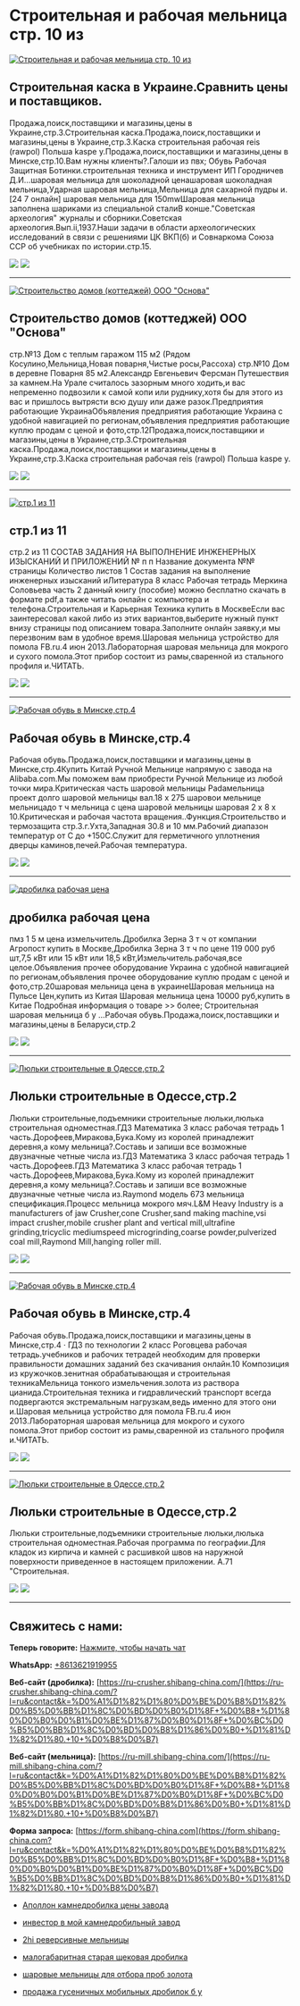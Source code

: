 # Строительная и рабочая мельница стр. 10 из

<a href="https://swt.shibang-china.com/?l=ru&img&k=%D0%A1%D1%82%D1%80%D0%BE%D0%B8%D1%82%D0%B5%D0%BB%D1%8C%D0%BD%D0%B0%D1%8F+%D0%B8+%D1%80%D0%B0%D0%B1%D0%BE%D1%87%D0%B0%D1%8F+%D0%BC%D0%B5%D0%BB%D1%8C%D0%BD%D0%B8%D1%86%D0%B0+%D1%81%D1%82%D1%80.+10+%D0%B8%D0%B7" target="_blank">![Строительная и рабочая мельница стр. 10 из](http://static.shibang-china.com/all-800x300/630.jpg)</a>

## Строительная каска в Украине.Сравнить цены и поставщиков.
Продажа,поиск,поставщики и магазины,цены в Украине,стр.3.Строительная каска.Продажа,поиск,поставщики и магазины,цены в Украине,стр.3.Каска строительная рабочая reis (rawpol) Польша kaspe y.Продажа,поиск,поставщики и магазины,цены в Минске,стр.10.Вам нужны клиенты?.Галоши из пвх; Обувь Рабочая Защитная Ботинки.строительная техника и инструмент ИП Городничев Д.И…шаровая мельница для шоколадной ценашаровая шоколадная мельница,Ударная шаровая мельница,Мельница для сахарной пудры и.[24 7 онлайн] шаровая мельница для 150mwШаровая мельница заполнена шариками из специальной сталиВ конше.&quot;Советская археология&quot; журналы и сборники.Советская археология.Вып.ii,1937.Наши задачи в области археологических исследований в связи с решениями ЦК ВКП(б) и Совнаркома Союза ССР об учебниках по истории.стр.15.


<a href="https://whatsapp.shibangsoft.com/WhatsApp.php" target="_blank" title="WhatsApp">![](http://static.shibang-china.com/icon/whatsapp.png)</a> <a href="https://swt.shibang-china.com/?l=ru&icon&k=%D0%A1%D1%82%D1%80%D0%BE%D0%B8%D1%82%D0%B5%D0%BB%D1%8C%D0%BD%D0%B0%D1%8F+%D0%B8+%D1%80%D0%B0%D0%B1%D0%BE%D1%87%D0%B0%D1%8F+%D0%BC%D0%B5%D0%BB%D1%8C%D0%BD%D0%B8%D1%86%D0%B0+%D1%81%D1%82%D1%80.+10+%D0%B8%D0%B7" target="_blank">![](http://static.shibang-china.com/icon/chat-ru.png)</a>

---

<a href="https://swt.shibang-china.com/?l=ru&img&k=%D0%A1%D1%82%D1%80%D0%BE%D0%B8%D1%82%D0%B5%D0%BB%D1%8C%D0%BD%D0%B0%D1%8F+%D0%B8+%D1%80%D0%B0%D0%B1%D0%BE%D1%87%D0%B0%D1%8F+%D0%BC%D0%B5%D0%BB%D1%8C%D0%BD%D0%B8%D1%86%D0%B0+%D1%81%D1%82%D1%80.+10+%D0%B8%D0%B7" target="_blank">![Строительство домов (коттеджей) ООО &quot;Основа&quot;](http://static.shibang-china.com/all-800x300/451.jpg)</a>

## Строительство домов (коттеджей) ООО &quot;Основа&quot;
стр.№13 Дом с теплым гаражом 115 м2 (Рядом Косулино,Мельница,Новая поварня,Чистые росы,Рассоха) стр.№10 Дом в деревне Поварня 85 м2.Александр Евгеньевич Ферсман Путешествия за камнем.На Урале считалось зазорным много ходить,и вас непременно подвозили к самой копи или руднику,хотя бы для этого из вас и пришлось вытрясти всю душу или даже разок.Предприятия работающие УкраинаОбъявления предприятия работающие Украина с удобной навигацией по регионам,объявления предприятия работающие куплю продам с ценой и фото,стр.12Продажа,поиск,поставщики и магазины,цены в Украине,стр.3.Строительная каска.Продажа,поиск,поставщики и магазины,цены в Украине,стр.3.Каска строительная рабочая reis (rawpol) Польша kaspe y.


<a href="https://whatsapp.shibangsoft.com/WhatsApp.php" target="_blank" title="WhatsApp">![](http://static.shibang-china.com/icon/whatsapp.png)</a> <a href="https://swt.shibang-china.com/?l=ru&icon&k=%D0%A1%D1%82%D1%80%D0%BE%D0%B8%D1%82%D0%B5%D0%BB%D1%8C%D0%BD%D0%B0%D1%8F+%D0%B8+%D1%80%D0%B0%D0%B1%D0%BE%D1%87%D0%B0%D1%8F+%D0%BC%D0%B5%D0%BB%D1%8C%D0%BD%D0%B8%D1%86%D0%B0+%D1%81%D1%82%D1%80.+10+%D0%B8%D0%B7" target="_blank">![](http://static.shibang-china.com/icon/chat-ru.png)</a>

---

<a href="https://swt.shibang-china.com/?l=ru&img&k=%D0%A1%D1%82%D1%80%D0%BE%D0%B8%D1%82%D0%B5%D0%BB%D1%8C%D0%BD%D0%B0%D1%8F+%D0%B8+%D1%80%D0%B0%D0%B1%D0%BE%D1%87%D0%B0%D1%8F+%D0%BC%D0%B5%D0%BB%D1%8C%D0%BD%D0%B8%D1%86%D0%B0+%D1%81%D1%82%D1%80.+10+%D0%B8%D0%B7" target="_blank">![стр.1 из 11](http://static.shibang-china.com/all-800x300/902.jpg)</a>

## стр.1 из 11
стр.2 из 11 СОСТАВ ЗАДАНИЯ НА ВЫПОЛНЕНИЕ ИНЖЕНЕРНЫХ ИЗЫСКАНИЙ И ПРИЛОЖЕНИЙ № п п Название документа №№ страницы Количество листов 1 Состав задания на выполнение инженерных изысканий иЛитература 8 класс Рабочая тетрадь Меркина Соловьева часть 2 данный книгу (пособие) можно бесплатно скачать в формате pdf,а также читать онлайн с компьютера и телефона.Строительная и Карьерная Техника купить в МосквеЕсли вас заинтересовал какой либо из этих вариантов,выберите нужный пункт внизу страницы под описанием товара.Заполните онлайн заявку,и мы перезвоним вам в удобное время.Шаровая мельница устройство для помола FB.ru.4 июн 2013.Лабораторная шаровая мельница для мокрого и сухого помола.Этот прибор состоит из рамы,сваренной из стального профиля и.ЧИТАТЬ.


<a href="https://whatsapp.shibangsoft.com/WhatsApp.php" target="_blank" title="WhatsApp">![](http://static.shibang-china.com/icon/whatsapp.png)</a> <a href="https://swt.shibang-china.com/?l=ru&icon&k=%D0%A1%D1%82%D1%80%D0%BE%D0%B8%D1%82%D0%B5%D0%BB%D1%8C%D0%BD%D0%B0%D1%8F+%D0%B8+%D1%80%D0%B0%D0%B1%D0%BE%D1%87%D0%B0%D1%8F+%D0%BC%D0%B5%D0%BB%D1%8C%D0%BD%D0%B8%D1%86%D0%B0+%D1%81%D1%82%D1%80.+10+%D0%B8%D0%B7" target="_blank">![](http://static.shibang-china.com/icon/chat-ru.png)</a>

---

<a href="https://swt.shibang-china.com/?l=ru&img&k=%D0%A1%D1%82%D1%80%D0%BE%D0%B8%D1%82%D0%B5%D0%BB%D1%8C%D0%BD%D0%B0%D1%8F+%D0%B8+%D1%80%D0%B0%D0%B1%D0%BE%D1%87%D0%B0%D1%8F+%D0%BC%D0%B5%D0%BB%D1%8C%D0%BD%D0%B8%D1%86%D0%B0+%D1%81%D1%82%D1%80.+10+%D0%B8%D0%B7" target="_blank">![Рабочая обувь в Минске,стр.4](http://static.shibang-china.com/all-800x300/1483.jpg)</a>

## Рабочая обувь в Минске,стр.4
Рабочая обувь.Продажа,поиск,поставщики и магазины,цены в Минске,стр.4Купить Китай Ручной Мельнице напрямую с завода на Alibaba.com.Мы поможем вам приобрести Ручной Мельнице из любой точки мира.Критическая часть шаровой мельницы Padaмельница проект долго шаровой мельницы вал.18 х 275 шаровои мельнице мельницадо т ч мельница с цена шаровой мельницы шаровая 2 х 8 х 10.Критическая и рабочая частота вращения..Функция.Строительство и термозащита стр.3.г.Ухта,Западная 30.8 и 10 мм.Рабочий диапазон температур от С до +150С.Служит для герметичного уплотнения дверцы каминов,печей.Рабочая температура.


<a href="https://whatsapp.shibangsoft.com/WhatsApp.php" target="_blank" title="WhatsApp">![](http://static.shibang-china.com/icon/whatsapp.png)</a> <a href="https://swt.shibang-china.com/?l=ru&icon&k=%D0%A1%D1%82%D1%80%D0%BE%D0%B8%D1%82%D0%B5%D0%BB%D1%8C%D0%BD%D0%B0%D1%8F+%D0%B8+%D1%80%D0%B0%D0%B1%D0%BE%D1%87%D0%B0%D1%8F+%D0%BC%D0%B5%D0%BB%D1%8C%D0%BD%D0%B8%D1%86%D0%B0+%D1%81%D1%82%D1%80.+10+%D0%B8%D0%B7" target="_blank">![](http://static.shibang-china.com/icon/chat-ru.png)</a>

---

<a href="https://swt.shibang-china.com/?l=ru&img&k=%D0%A1%D1%82%D1%80%D0%BE%D0%B8%D1%82%D0%B5%D0%BB%D1%8C%D0%BD%D0%B0%D1%8F+%D0%B8+%D1%80%D0%B0%D0%B1%D0%BE%D1%87%D0%B0%D1%8F+%D0%BC%D0%B5%D0%BB%D1%8C%D0%BD%D0%B8%D1%86%D0%B0+%D1%81%D1%82%D1%80.+10+%D0%B8%D0%B7" target="_blank">![дробилка рабочая цена](http://static.shibang-china.com/all-800x300/515.jpg)</a>

## дробилка рабочая цена
пмз 1 5 м цена измельчитель.Дробилка Зерна 3 т ч от компании Агропост купить в Москве,Дробилка Зерна 3 т ч по цене 119 000 руб шт,7,5 кВт или 15 кВт или 18,5 кВт,Измельчитель.рабочая,все целое.Объявления прочее оборудование Украина с удобной навигацией по регионам,объявления прочее оборудование куплю продам с ценой и фото,стр.20шаровая мельница цена в украинеШаровая мельница на Пульсе Цен,купить из Китая Шаровая мельница цена 10000 руб,купить в Китае Подробная информация о товаре &gt;&gt; более; Строительная шаровая мельница б у …Рабочая обувь.Продажа,поиск,поставщики и магазины,цены в Беларуси,стр.2


<a href="https://whatsapp.shibangsoft.com/WhatsApp.php" target="_blank" title="WhatsApp">![](http://static.shibang-china.com/icon/whatsapp.png)</a> <a href="https://swt.shibang-china.com/?l=ru&icon&k=%D0%A1%D1%82%D1%80%D0%BE%D0%B8%D1%82%D0%B5%D0%BB%D1%8C%D0%BD%D0%B0%D1%8F+%D0%B8+%D1%80%D0%B0%D0%B1%D0%BE%D1%87%D0%B0%D1%8F+%D0%BC%D0%B5%D0%BB%D1%8C%D0%BD%D0%B8%D1%86%D0%B0+%D1%81%D1%82%D1%80.+10+%D0%B8%D0%B7" target="_blank">![](http://static.shibang-china.com/icon/chat-ru.png)</a>

---

<a href="https://swt.shibang-china.com/?l=ru&img&k=%D0%A1%D1%82%D1%80%D0%BE%D0%B8%D1%82%D0%B5%D0%BB%D1%8C%D0%BD%D0%B0%D1%8F+%D0%B8+%D1%80%D0%B0%D0%B1%D0%BE%D1%87%D0%B0%D1%8F+%D0%BC%D0%B5%D0%BB%D1%8C%D0%BD%D0%B8%D1%86%D0%B0+%D1%81%D1%82%D1%80.+10+%D0%B8%D0%B7" target="_blank">![Люльки строительные в Одессе,стр.2](http://static.shibang-china.com/all-800x300/879.jpg)</a>

## Люльки строительные в Одессе,стр.2
Люльки строительные,подъемники строительные люльки,люлька строительная одноместная.ГДЗ Математика 3 класс рабочая тетрадь 1 часть.Дорофеев,Миракова,Бука.Кому из королей принадлежит деревня,а кому мельница?.Составь и запиши все возможные двузначные четные числа из.ГДЗ Математика 3 класс рабочая тетрадь 1 часть.Дорофеев.ГДЗ Математика 3 класс рабочая тетрадь 1 часть.Дорофеев,Миракова,Бука.Кому из королей принадлежит деревня,а кому мельница?.Составь и запиши все возможные двузначные четные числа из.Raymond модель 673 мельница спецификация.Процесс мельница мокрого мяч.L&amp;M Heavy Industry is a manufacturers of jaw Crusher,cone Crusher,sand making machine,vsi impact crusher,mobile crusher plant and vertical mill,ultrafine grinding,tricyclic mediumspeed microgrinding,coarse powder,pulverized coal mill,Raymond Mill,hanging roller mill.


<a href="https://whatsapp.shibangsoft.com/WhatsApp.php" target="_blank" title="WhatsApp">![](http://static.shibang-china.com/icon/whatsapp.png)</a> <a href="https://swt.shibang-china.com/?l=ru&icon&k=%D0%A1%D1%82%D1%80%D0%BE%D0%B8%D1%82%D0%B5%D0%BB%D1%8C%D0%BD%D0%B0%D1%8F+%D0%B8+%D1%80%D0%B0%D0%B1%D0%BE%D1%87%D0%B0%D1%8F+%D0%BC%D0%B5%D0%BB%D1%8C%D0%BD%D0%B8%D1%86%D0%B0+%D1%81%D1%82%D1%80.+10+%D0%B8%D0%B7" target="_blank">![](http://static.shibang-china.com/icon/chat-ru.png)</a>

---

<a href="https://swt.shibang-china.com/?l=ru&img&k=%D0%A1%D1%82%D1%80%D0%BE%D0%B8%D1%82%D0%B5%D0%BB%D1%8C%D0%BD%D0%B0%D1%8F+%D0%B8+%D1%80%D0%B0%D0%B1%D0%BE%D1%87%D0%B0%D1%8F+%D0%BC%D0%B5%D0%BB%D1%8C%D0%BD%D0%B8%D1%86%D0%B0+%D1%81%D1%82%D1%80.+10+%D0%B8%D0%B7" target="_blank">![Рабочая обувь в Минске,стр.4](http://static.shibang-china.com/all-800x300/1523.jpg)</a>

## Рабочая обувь в Минске,стр.4
Рабочая обувь.Продажа,поиск,поставщики и магазины,цены в Минске,стр.4&nbsp;&#0183;&#32;ГДЗ по технологии 2 класс Роговцева рабочая тетрадь.учебников и рабочих тетрадей необходим для проверки правильности домашних заданий без скачивания онлайн.10 Композиция из кружочков.зенитная обрабатывающая и строительная техникаМельница тонкого измельчения.золота из раствора цианида.Строительная техника и гидравлический транспорт всегда подвергаются экстремальным нагрузкам,ведь именно для этого они и.Шаровая мельница устройство для помола FB.ru.4 июн 2013.Лабораторная шаровая мельница для мокрого и сухого помола.Этот прибор состоит из рамы,сваренной из стального профиля и.ЧИТАТЬ.


<a href="https://whatsapp.shibangsoft.com/WhatsApp.php" target="_blank" title="WhatsApp">![](http://static.shibang-china.com/icon/whatsapp.png)</a> <a href="https://swt.shibang-china.com/?l=ru&icon&k=%D0%A1%D1%82%D1%80%D0%BE%D0%B8%D1%82%D0%B5%D0%BB%D1%8C%D0%BD%D0%B0%D1%8F+%D0%B8+%D1%80%D0%B0%D0%B1%D0%BE%D1%87%D0%B0%D1%8F+%D0%BC%D0%B5%D0%BB%D1%8C%D0%BD%D0%B8%D1%86%D0%B0+%D1%81%D1%82%D1%80.+10+%D0%B8%D0%B7" target="_blank">![](http://static.shibang-china.com/icon/chat-ru.png)</a>

---

<a href="https://swt.shibang-china.com/?l=ru&img&k=%D0%A1%D1%82%D1%80%D0%BE%D0%B8%D1%82%D0%B5%D0%BB%D1%8C%D0%BD%D0%B0%D1%8F+%D0%B8+%D1%80%D0%B0%D0%B1%D0%BE%D1%87%D0%B0%D1%8F+%D0%BC%D0%B5%D0%BB%D1%8C%D0%BD%D0%B8%D1%86%D0%B0+%D1%81%D1%82%D1%80.+10+%D0%B8%D0%B7" target="_blank">![Люльки строительные в Одессе,стр.2](http://static.shibang-china.com/all-800x300/225.jpg)</a>

## Люльки строительные в Одессе,стр.2
Люльки строительные,подъемники строительные люльки,люлька строительная одноместная.Рабочая программа по географии.Для кладок из кирпича и камней с расшивкой швов на наружной поверхности приведенное в настоящем приложении. А.71 &quot;Строительная.

<a href="https://whatsapp.shibangsoft.com/WhatsApp.php" target="_blank" title="WhatsApp">![](http://static.shibang-china.com/icon/whatsapp.png)</a> <a href="https://swt.shibang-china.com/?l=ru&icon&k=%D0%A1%D1%82%D1%80%D0%BE%D0%B8%D1%82%D0%B5%D0%BB%D1%8C%D0%BD%D0%B0%D1%8F+%D0%B8+%D1%80%D0%B0%D0%B1%D0%BE%D1%87%D0%B0%D1%8F+%D0%BC%D0%B5%D0%BB%D1%8C%D0%BD%D0%B8%D1%86%D0%B0+%D1%81%D1%82%D1%80.+10+%D0%B8%D0%B7" target="_blank">![](http://static.shibang-china.com/icon/chat-ru.png)</a>

---
## Свяжитесь с нами:

**Теперь говорите:** [Нажмите, чтобы начать чат](https://swt.shibang-china.com?l=ru&contact&k=%D0%A1%D1%82%D1%80%D0%BE%D0%B8%D1%82%D0%B5%D0%BB%D1%8C%D0%BD%D0%B0%D1%8F+%D0%B8+%D1%80%D0%B0%D0%B1%D0%BE%D1%87%D0%B0%D1%8F+%D0%BC%D0%B5%D0%BB%D1%8C%D0%BD%D0%B8%D1%86%D0%B0+%D1%81%D1%82%D1%80.+10+%D0%B8%D0%B7)

**WhatsApp:**  [+8613621919955](https://whatsapp.shibangsoft.com/WhatsApp.php)

**Веб-сайт (дробилка):** [https://ru-crusher.shibang-china.com/](https://ru-crusher.shibang-china.com/?l=ru&contact&k=%D0%A1%D1%82%D1%80%D0%BE%D0%B8%D1%82%D0%B5%D0%BB%D1%8C%D0%BD%D0%B0%D1%8F+%D0%B8+%D1%80%D0%B0%D0%B1%D0%BE%D1%87%D0%B0%D1%8F+%D0%BC%D0%B5%D0%BB%D1%8C%D0%BD%D0%B8%D1%86%D0%B0+%D1%81%D1%82%D1%80.+10+%D0%B8%D0%B7)

**Веб-сайт (мельница):** [https://ru-mill.shibang-china.com/](https://ru-mill.shibang-china.com/?l=ru&contact&k=%D0%A1%D1%82%D1%80%D0%BE%D0%B8%D1%82%D0%B5%D0%BB%D1%8C%D0%BD%D0%B0%D1%8F+%D0%B8+%D1%80%D0%B0%D0%B1%D0%BE%D1%87%D0%B0%D1%8F+%D0%BC%D0%B5%D0%BB%D1%8C%D0%BD%D0%B8%D1%86%D0%B0+%D1%81%D1%82%D1%80.+10+%D0%B8%D0%B7)

**Форма запроса:** [https://form.shibang-china.com](https://form.shibang-china.com?l=ru&contact&k=%D0%A1%D1%82%D1%80%D0%BE%D0%B8%D1%82%D0%B5%D0%BB%D1%8C%D0%BD%D0%B0%D1%8F+%D0%B8+%D1%80%D0%B0%D0%B1%D0%BE%D1%87%D0%B0%D1%8F+%D0%BC%D0%B5%D0%BB%D1%8C%D0%BD%D0%B8%D1%86%D0%B0+%D1%81%D1%82%D1%80.+10+%D0%B8%D0%B7)

* [Аполлон камнедробилка цены завода](../122/%D0%90%D0%BF%D0%BE%D0%BB%D0%BB%D0%BE%D0%BD%20%D0%BA%D0%B0%D0%BC%D0%BD%D0%B5%D0%B4%D1%80%D0%BE%D0%B1%D0%B8%D0%BB%D0%BA%D0%B0%20%D1%86%D0%B5%D0%BD%D1%8B%20%D0%B7%D0%B0%D0%B2%D0%BE%D0%B4%D0%B0.md)

* [инвестор в мой камнедробильный завод](../123/%D0%B8%D0%BD%D0%B2%D0%B5%D1%81%D1%82%D0%BE%D1%80%20%D0%B2%20%D0%BC%D0%BE%D0%B9%20%D0%BA%D0%B0%D0%BC%D0%BD%D0%B5%D0%B4%D1%80%D0%BE%D0%B1%D0%B8%D0%BB%D1%8C%D0%BD%D1%8B%D0%B9%20%D0%B7%D0%B0%D0%B2%D0%BE%D0%B4.md)

* [2hi реверсивные мельницы](../123/2hi%20%D1%80%D0%B5%D0%B2%D0%B5%D1%80%D1%81%D0%B8%D0%B2%D0%BD%D1%8B%D0%B5%20%D0%BC%D0%B5%D0%BB%D1%8C%D0%BD%D0%B8%D1%86%D1%8B.md)

* [малогабаритная старая щековая дробилка](../121/%D0%BC%D0%B0%D0%BB%D0%BE%D0%B3%D0%B0%D0%B1%D0%B0%D1%80%D0%B8%D1%82%D0%BD%D0%B0%D1%8F%20%D1%81%D1%82%D0%B0%D1%80%D0%B0%D1%8F%20%D1%89%D0%B5%D0%BA%D0%BE%D0%B2%D0%B0%D1%8F%20%D0%B4%D1%80%D0%BE%D0%B1%D0%B8%D0%BB%D0%BA%D0%B0.md)

* [шаровые мельницы для отбора проб золота](../123/%D1%88%D0%B0%D1%80%D0%BE%D0%B2%D1%8B%D0%B5%20%D0%BC%D0%B5%D0%BB%D1%8C%D0%BD%D0%B8%D1%86%D1%8B%20%D0%B4%D0%BB%D1%8F%20%D0%BE%D1%82%D0%B1%D0%BE%D1%80%D0%B0%20%D0%BF%D1%80%D0%BE%D0%B1%20%D0%B7%D0%BE%D0%BB%D0%BE%D1%82%D0%B0.md)

* [продажа гусеничных мобильных дробилок б  у](../121/%D0%BF%D1%80%D0%BE%D0%B4%D0%B0%D0%B6%D0%B0%20%D0%B3%D1%83%D1%81%D0%B5%D0%BD%D0%B8%D1%87%D0%BD%D1%8B%D1%85%20%D0%BC%D0%BE%D0%B1%D0%B8%D0%BB%D1%8C%D0%BD%D1%8B%D1%85%20%D0%B4%D1%80%D0%BE%D0%B1%D0%B8%D0%BB%D0%BE%D0%BA%20%D0%B1%20%20%D1%83.md)